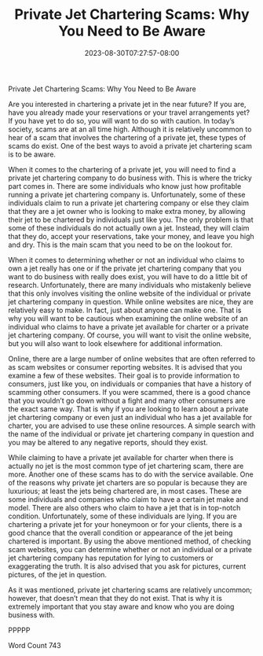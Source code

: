 ﻿---
title: "Private Jet Chartering Scams:  Why You Need to Be Aware"
date: 2023-08-30T07:27:57-08:00
description: "Private Jet Charters TXT Tips for Web Success"
featured_image: "/images/Private Jet Charters TXT.jpg"
tags: ["Private Jet Charters TXT"]
---

Private Jet Chartering Scams:  Why You Need to Be Aware

Are you interested in chartering a private jet in the near future?  If you are, have you already made your reservations or your travel arrangements yet?  If you have yet to do so, you will want to do so with caution. In today’s society, scams are at an all time high.  Although it is relatively uncommon to hear of a scam that involves the chartering of a private jet, these types of scams do exist. One of the best ways to avoid a private jet chartering scam is to be aware.

When it comes to the chartering of a private jet, you will need to find a private jet chartering company to do business with.  This is where the tricky part comes in.  There are some individuals who know just how profitable running a private jet chartering company is.  Unfortunately, some of these individuals claim to run a private jet chartering company or else they claim that they are a jet owner who is looking to make extra money, by allowing their jet to be chartered by individuals just like you.  The only problem is that some of these individuals do not actually own a jet.  Instead, they will claim that they do, accept your reservations, take your money, and leave you high and dry.  This is the main scam that you need to be on the lookout for. 

When it comes to determining whether or not an individual who claims to own a jet really has one or if the private jet chartering company that you want to do business with really does exist, you will have to do a little bit of research.  Unfortunately, there are many individuals who mistakenly believe that this only involves visiting the online website of the individual or private jet chartering company in question. While online websites are nice, they are relatively easy to make. In fact, just about anyone can make one.  That is why you will want to be cautious when examining the online website of an individual who claims to have a private jet available for charter or a private jet chartering company.  Of course, you will want to visit the online website, but you will also want to look elsewhere for additional information.

Online, there are a large number of online websites that are often referred to as scam websites or consumer reporting websites.  It is advised that you examine a few of these websites.  Their goal is to provide information to consumers, just like you, on individuals or companies that have a history of scamming other consumers.  If you were scammed, there is a good chance that you wouldn’t go down without a fight and many other consumers are the exact same way. That is why if you are looking to learn about a private jet chartering company or even just an individual who has a jet available for charter, you are advised to use these online resources.  A simple search with the name of the individual or private jet chartering company in question and you may be altered to any negative reports, should they exist. 

While claiming to have a private jet available for charter when there is actually no jet is the most common type of jet chartering scam, there are more.  Another one of these scams has to do with the service available.  One of the reasons why private jet charters are so popular is because they are luxurious; at least the jets being chartered are, in most cases.  These are some individuals and companies who claim to have a certain jet make and model.  There are also others who claim to have a jet that is in top-notch condition.  Unfortunately, some of these individuals are lying.  If you are chartering a private jet for your honeymoon or for your clients, there is a good chance that the overall condition or appearance of the jet being chartered is important.  By using the above mentioned method, of checking scam websites, you can determine whether or not an individual or a private jet chartering company has reputation for lying to customers or exaggerating the truth.  It is also advised that you ask for pictures, current pictures, of the jet in question.

As it was mentioned, private jet chartering scams are relatively uncommon; however, that doesn’t mean that they do not exist. That is why it is extremely important that you stay aware and know who you are doing business with.

PPPPP

Word Count 743

